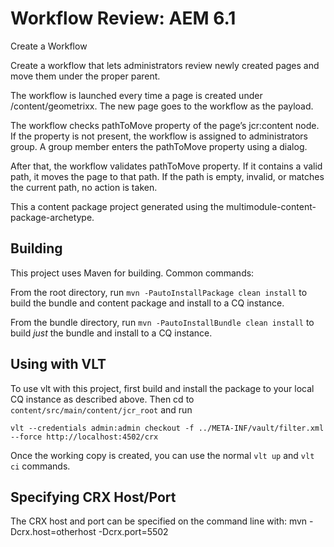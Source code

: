 Workflow Review: AEM 6.1
========


Create a Workflow

Create a workflow that lets administrators review newly created pages and move them under the proper parent.

The workflow is launched every time a page is created under /content/geometrixx. The new page goes to the workflow as
the payload.

The workflow checks pathToMove property of the page’s jcr:content node. If the property is not present, the workflow is
assigned to administrators group. A group member enters the pathToMove property using a dialog.

After that, the workflow validates pathToMove property. If it contains a valid path, it moves the page to that path. If
the path is empty, invalid, or matches the current path, no action is taken.



This a content package project generated using the multimodule-content-package-archetype.

Building
--------

This project uses Maven for building. Common commands:

From the root directory, run ``mvn -PautoInstallPackage clean install`` to build the bundle and content package and install to a CQ instance.

From the bundle directory, run ``mvn -PautoInstallBundle clean install`` to build *just* the bundle and install to a CQ instance.

Using with VLT
--------------

To use vlt with this project, first build and install the package to your local CQ instance as described above. Then cd to `content/src/main/content/jcr_root` and run

    vlt --credentials admin:admin checkout -f ../META-INF/vault/filter.xml --force http://localhost:4502/crx

Once the working copy is created, you can use the normal ``vlt up`` and ``vlt ci`` commands.

Specifying CRX Host/Port
------------------------

The CRX host and port can be specified on the command line with:
mvn -Dcrx.host=otherhost -Dcrx.port=5502 <goals>


